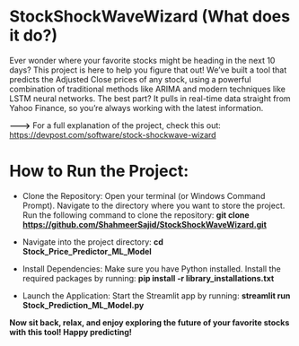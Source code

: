 # StockShockWaveWizard (What does it do?)
Ever wonder where your favorite stocks might be heading in the next 10 days? This project is here to help you figure that out! We’ve built a tool that predicts the Adjusted Close prices of any stock, using a powerful combination of traditional methods like ARIMA and modern techniques like LSTM neural networks. The best part? It pulls in real-time data straight from Yahoo Finance, so you’re always working with the latest information.

**--->** For a full explanation of the project, check this out:  https://devpost.com/software/stock-shockwave-wizard

# How to Run the Project:
- Clone the Repository:
  Open your terminal (or Windows Command Prompt).
  Navigate to the directory where you want to store the project.
  Run the following command to clone the repository:
  **git clone https://github.com/ShahmeerSajid/StockShockWaveWizard.git**

- Navigate into the project directory:
  **cd Stock_Price_Predictor_ML_Model**

- Install Dependencies:
  Make sure you have Python installed.
  Install the required packages by running: **pip install -r library_installations.txt**
  
- Launch the Application:
  Start the Streamlit app by running: **streamlit run Stock_Prediction_ML_Model.py**

  
**Now sit back, relax, and enjoy exploring the future of your favorite stocks with this tool! Happy predicting!**
